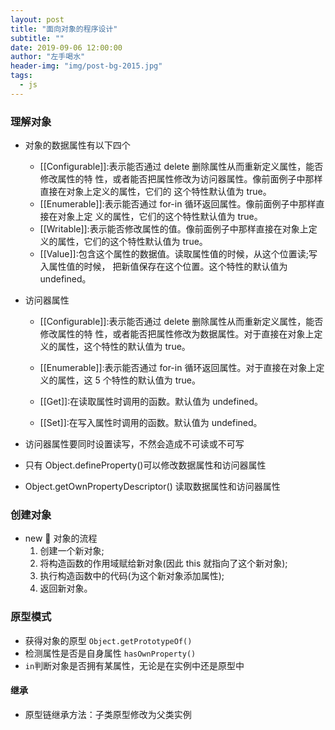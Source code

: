 ```yaml
---
layout: post
title: "面向对象的程序设计"
subtitle: ""
date: 2019-09-06 12:00:00
author: "左手喝水"
header-img: "img/post-bg-2015.jpg"
tags:
  - js
---
```


### 理解对象

- 对象的数据属性有以下四个
  - [[Configurable]]:表示能否通过 delete 删除属性从而重新定义属性，能否修改属性的特
    性，或者能否把属性修改为访问器属性。像前面例子中那样直接在对象上定义的属性，它们的
    这个特性默认值为 true。
  - [[Enumerable]]:表示能否通过 for-in 循环返回属性。像前面例子中那样直接在对象上定
    义的属性，它们的这个特性默认值为 true。
  - [[Writable]]:表示能否修改属性的值。像前面例子中那样直接在对象上定义的属性，它们的这个特性默认值为 true。
  - [[Value]]:包含这个属性的数据值。读取属性值的时候，从这个位置读;写入属性值的时候，
    把新值保存在这个位置。这个特性的默认值为 undefined。
- 访问器属性

  - [[Configurable]]:表示能否通过 delete 删除属性从而重新定义属性，能否修改属性的特 性，或者能否把属性修改为数据属性。对于直接在对象上定义的属性，这个特性的默认值为 true。

  - [[Enumerable]]:表示能否通过 for-in 循环返回属性。对于直接在对象上定义的属性，这 5 个特性的默认值为 true。
  - [[Get]]:在读取属性时调用的函数。默认值为 undefined。
  - [[Set]]:在写入属性时调用的函数。默认值为 undefined。

- 访问器属性要同时设置读写，不然会造成不可读或不可写

- 只有 Object.defineProperty()可以修改数据属性和访问器属性

- Object.getOwnPropertyDescriptor() 读取数据属性和访问器属性

### 创建对象

- new  对象的流程
  1. 创建一个新对象;
  2. 将构造函数的作用域赋给新对象(因此 this 就指向了这个新对象);
  3. 执行构造函数中的代码(为这个新对象添加属性);
  4. 返回新对象。

### 原型模式

- 获得对象的原型 `Object.getPrototypeOf()`
- 检测属性是否是自身属性 `hasOwnProperty()`
- `in`判断对象是否拥有某属性，无论是在实例中还是原型中

#### 继承

- 原型链继承方法：子类原型修改为父类实例
